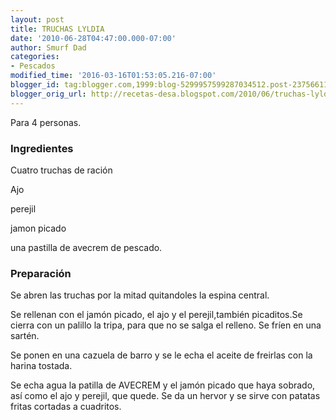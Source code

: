 ```yaml
---
layout: post
title: TRUCHAS LYLDIA
date: '2010-06-28T04:47:00.000-07:00'
author: Smurf Dad
categories:
- Pescados
modified_time: '2016-03-16T01:53:05.216-07:00'
blogger_id: tag:blogger.com,1999:blog-5299957599287034512.post-2375661142875267429
blogger_orig_url: http://recetas-desa.blogspot.com/2010/06/truchas-lyldia.html
---
```


Para 4 personas.

<h3>Ingredientes</h3>
Cuatro truchas de ración

Ajo

perejil

jamon picado

una pastilla de avecrem de pescado.

<h3>Preparación</h3>
Se abren las truchas por la mitad quitandoles la espina central.

Se rellenan con el jamón picado, el ajo y el perejil,también picaditos.Se cierra con un palillo la tripa, para que no se salga el relleno. Se fríen en una sartén.

Se ponen en una cazuela de barro y se le echa el aceite de freirlas con la harina tostada.

Se echa agua la patilla de AVECREM y el jamón picado que haya sobrado, así como el ajo y perejil, que quede. Se da un hervor y se sirve con patatas fritas cortadas a cuadritos.